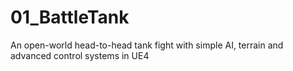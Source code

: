 # 01_BattleTank
An open-world head-to-head tank fight with simple AI, terrain and advanced control systems in UE4
